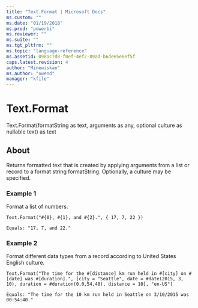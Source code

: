 ```yaml
---
title: "Text.Format | Microsoft Docs"
ms.custom: ""
ms.date: "01/19/2018"
ms.prod: "powerbi"
ms.reviewer: ""
ms.suite: ""
ms.tgt_pltfrm: ""
ms.topic: "language-reference"
ms.assetid: 098ac7d8-f0ef-4ef2-89ad-b6dee5e6ef5f
caps.latest.revision: 4
author: "Minewiskan"
ms.author: "owend"
manager: "kfile"
---
```

# Text.Format
Text.Format(formatString as text, arguments as any, optional culture as nullable text) as text  
  
## About  
Returns formatted text that is created by applying arguments from a list or record to a format string formatString. Optionally, a culture may be specified.  
  
### Example 1  
Format a list of numbers.  
  
```  
Text.Format("#{0}, #{1}, and #{2}.", { 17, 7, 22 })  
```  
  
```  
Equals: "17, 7, and 22."  
```  
  
### Example 2  
Format different data types from a record according to United States English culture.  
  
```  
Text.Format("The time for the #[distance] km run held in #[city] on #[date] was #[duration].", [city = "Seattle", date = #date(2015, 3, 10), duration = #duration(0,0,54,40), distance = 10], "en-US")  
```  
  
```  
Equals: "The time for the 10 km run held in Seattle on 3/10/2015 was 00:54:40."  
```  

